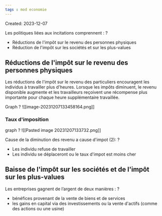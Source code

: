 ```yaml
---
tags : mod economie
---
```

Created: 2023-12-07

Les politiques liées aux incitations comprennent :
?
- Réductions de l'impôt sur le revenu des personnes physiques
- Réduction de l'impôt sur les sociétés et sur les plus-values

## Réductions de l'impôt sur le revenu des personnes physiques
Les réductions de l'impôt sur le revenu des particuliers encouragent les individus à travailler plus d'heures. Lorsque les impôts diminuent, le revenu disponible augmente et les travailleurs reçoivent une récompense plus importante pour chaque heure supplémentaire travaillée.

Graph
?
![[image-20231207133458164.png]]

### Taux d'imposition
graph
?
![[Pasted image 20231207133732.png]]

Cause de la diminution des revenu a cause d'impot (2):
?
- Les individu refuse de travailler
- Les individu se déplaceront ou le taux d'impot est moins cher

## Baisse de l'impôt sur les sociétés et de l'impôt sur les plus-values
Les entreprises gagnent de l’argent de deux manières :
?
- bénéfices provenant de la vente de biens et de services
- les gains en capital via des investissements ou la vente d'actifs (comme des actions ou une usine)